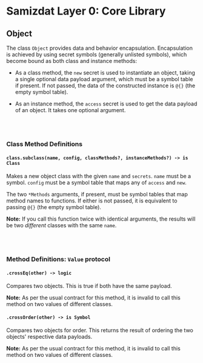 Samizdat Layer 0: Core Library
==============================

Object
------

The class `Object` provides data and behavior encapsulation. Encapsulation
is achieved by using secret symbols (generally unlisted symbols), which
become bound as both class and instance methods:

* As a class method, the `new` secret is used to instantiate an object, taking
  a single optional data payload argument, which must be a symbol table if
  present. If not passed, the data of the constructed instance is `@{}` (the
  empty symbol table).

* As an instance method, the `access` secret is used to get the data payload
  of an object. It takes one optional argument.


<br><br>
### Class Method Definitions

#### `class.subclass(name, config, classMethods?, instanceMethods?) -> is Class`

Makes a new object class with the given `name` and `secrets`. `name` must
be a symbol. `config` must be a symbol table that maps any of `access` and
`new`.

The two `*Methods` arguments, if present, must be symbol tables that map
method names to functions. If either is not passed, it is equivalent to
passing `@{}` (the empty symbol table).

**Note:** If you call this function twice with identical arguments, the
results will be two *different* classes with the same `name`.


<br><br>
### Method Definitions: `Value` protocol

#### `.crossEq(other) -> logic`

Compares two objects. This is true if both have the same payload.

**Note:** As per the usual contract for this method, it is invalid to call
this method on two values of different classes.

#### `.crossOrder(other) -> is Symbol`

Compares two objects for order. This returns the result of ordering the two
objects' respective data payloads.

**Note:** As per the usual contract for this method, it is invalid to call
this method on two values of different classes.
